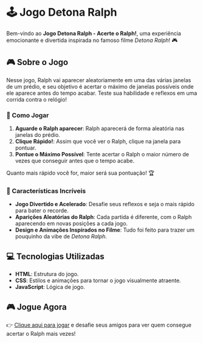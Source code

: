 # 🕹️ Jogo Detona Ralph

Bem-vindo ao **Jogo Detona Ralph - Acerte o Ralph!**, uma experiência emocionante e divertida inspirada no famoso filme *Detona Ralph*! 🎮

## 🎮 Sobre o Jogo

Nesse jogo, Ralph vai aparecer aleatoriamente em uma das várias janelas de um prédio, e seu objetivo é acertar o máximo de janelas possíveis onde ele aparece antes do tempo acabar. Teste sua habilidade e reflexos em uma corrida contra o relógio!

### 🎯 Como Jogar

1. **Aguarde o Ralph aparecer**: Ralph aparecerá de forma aleatória nas janelas do prédio.
2. **Clique Rápido!**: Assim que você ver o Ralph, clique na janela para pontuar.
3. **Pontue o Máximo Possível**: Tente acertar o Ralph o maior número de vezes que conseguir antes que o tempo acabe.

Quanto mais rápido você for, maior será sua pontuação! 🏆

### 🚀 Características Incríveis

- **Jogo Divertido e Acelerado**: Desafie seus reflexos e seja o mais rápido para bater o recorde.
- **Aparições Aleatórias do Ralph**: Cada partida é diferente, com o Ralph aparecendo em novas posições a cada jogo.
- **Design e Animações Inspirados no Filme**: Tudo foi feito para trazer um pouquinho da vibe de *Detona Ralph*.

## 💻 Tecnologias Utilizadas

- **HTML**: Estrutura do jogo.
- **CSS**: Estilos e animações para tornar o jogo visualmente atraente.
- **JavaScript**: Lógica de jogo.

## 🎮 Jogue Agora

👉 [Clique aqui para jogar](https://gabrieodev.github.io/Jogo-Detona-Ralph/) e desafie seus amigos para ver quem consegue acertar o Ralph mais vezes!
